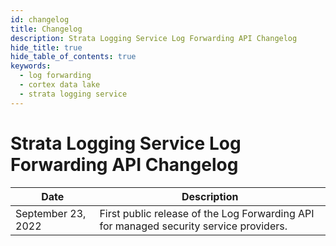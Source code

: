 ```yaml
---
id: changelog
title: Changelog
description: Strata Logging Service Log Forwarding API Changelog
hide_title: true
hide_table_of_contents: true
keywords:
  - log forwarding
  - cortex data lake
  - strata logging service
---
```


# Strata Logging Service Log Forwarding API Changelog

| Date               | Description                                                                            |
| ------------------ | -------------------------------------------------------------------------------------- |
| September 23, 2022 | First public release of the Log Forwarding API for managed security service providers. |
